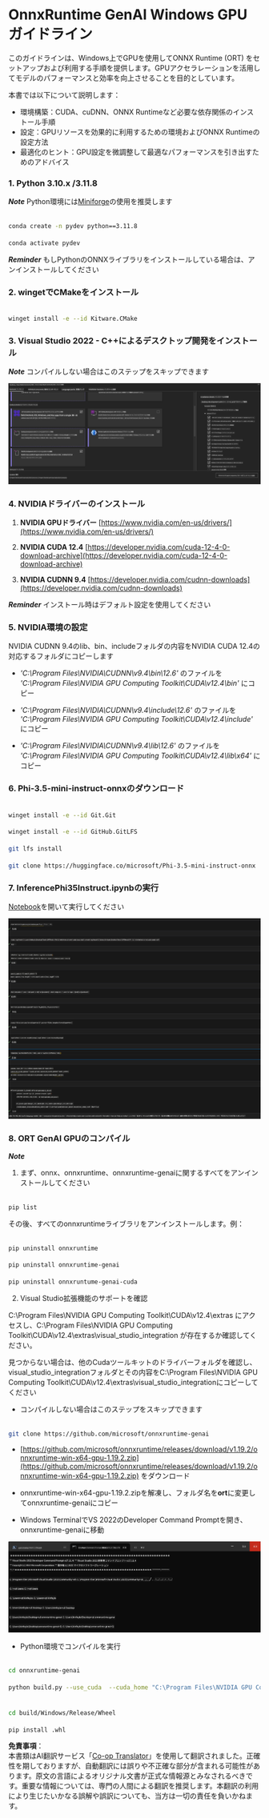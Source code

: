 <!--
CO_OP_TRANSLATOR_METADATA:
{
  "original_hash": "b066fc29c1b2129df84e027cb75119ce",
  "translation_date": "2025-07-17T02:40:38+00:00",
  "source_file": "md/02.Application/01.TextAndChat/Phi3/ORTWindowGPUGuideline.md",
  "language_code": "ja"
}
-->
# **OnnxRuntime GenAI Windows GPU ガイドライン**

このガイドラインは、Windows上でGPUを使用してONNX Runtime (ORT) をセットアップおよび利用する手順を提供します。GPUアクセラレーションを活用してモデルのパフォーマンスと効率を向上させることを目的としています。

本書では以下について説明します：

- 環境構築：CUDA、cuDNN、ONNX Runtimeなど必要な依存関係のインストール手順
- 設定：GPUリソースを効果的に利用するための環境およびONNX Runtimeの設定方法
- 最適化のヒント：GPU設定を微調整して最適なパフォーマンスを引き出すためのアドバイス

### **1. Python 3.10.x /3.11.8**

   ***Note*** Python環境には[Miniforge](https://github.com/conda-forge/miniforge/releases/latest/download/Miniforge3-Windows-x86_64.exe)の使用を推奨します

   ```bash

   conda create -n pydev python==3.11.8

   conda activate pydev

   ```

   ***Reminder*** もしPythonのONNXライブラリをインストールしている場合は、アンインストールしてください

### **2. wingetでCMakeをインストール**

   ```bash

   winget install -e --id Kitware.CMake

   ```

### **3. Visual Studio 2022 - C++によるデスクトップ開発をインストール**

   ***Note*** コンパイルしない場合はこのステップをスキップできます

![CPP](../../../../../../translated_images/01.42f52a2b2aedff029e1c9beb13d2b09fcdab284ffd5fa8f3d7ac3cef5f347ad2.ja.png)

### **4. NVIDIAドライバーのインストール**

1. **NVIDIA GPUドライバー**  [https://www.nvidia.com/en-us/drivers/](https://www.nvidia.com/en-us/drivers/)

2. **NVIDIA CUDA 12.4** [https://developer.nvidia.com/cuda-12-4-0-download-archive](https://developer.nvidia.com/cuda-12-4-0-download-archive)

3. **NVIDIA CUDNN 9.4**  [https://developer.nvidia.com/cudnn-downloads](https://developer.nvidia.com/cudnn-downloads)

***Reminder*** インストール時はデフォルト設定を使用してください

### **5. NVIDIA環境の設定**

NVIDIA CUDNN 9.4のlib、bin、includeフォルダの内容をNVIDIA CUDA 12.4の対応するフォルダにコピーします

- *'C:\Program Files\NVIDIA\CUDNN\v9.4\bin\12.6'* のファイルを *'C:\Program Files\NVIDIA GPU Computing Toolkit\CUDA\v12.4\bin'* にコピー

- *'C:\Program Files\NVIDIA\CUDNN\v9.4\include\12.6'* のファイルを *'C:\Program Files\NVIDIA GPU Computing Toolkit\CUDA\v12.4\include'* にコピー

- *'C:\Program Files\NVIDIA\CUDNN\v9.4\lib\12.6'* のファイルを *'C:\Program Files\NVIDIA GPU Computing Toolkit\CUDA\v12.4\lib\x64'* にコピー

### **6. Phi-3.5-mini-instruct-onnxのダウンロード**

   ```bash

   winget install -e --id Git.Git

   winget install -e --id GitHub.GitLFS

   git lfs install

   git clone https://huggingface.co/microsoft/Phi-3.5-mini-instruct-onnx

   ```

### **7. InferencePhi35Instruct.ipynbの実行**

   [Notebook](../../../../../../code/09.UpdateSamples/Aug/ortgpu-phi35-instruct.ipynb)を開いて実行してください

![RESULT](../../../../../../translated_images/02.b9b06996cf7255d5e5ee19a703c4352f4a96dd7a1068b2af227eda1f3104bfa0.ja.png)

### **8. ORT GenAI GPUのコンパイル**

   ***Note*** 
   
   1. まず、onnx、onnxruntime、onnxruntime-genaiに関するすべてをアンインストールしてください

   
   ```bash

   pip list 
   
   ```

   その後、すべてのonnxruntimeライブラリをアンインストールします。例：


   ```bash

   pip uninstall onnxruntime

   pip uninstall onnxruntime-genai

   pip uninstall onnxruntume-genai-cuda
   
   ```

   2. Visual Studio拡張機能のサポートを確認

   C:\Program Files\NVIDIA GPU Computing Toolkit\CUDA\v12.4\extras にアクセスし、C:\Program Files\NVIDIA GPU Computing Toolkit\CUDA\v12.4\extras\visual_studio_integration が存在するか確認してください。
   
   見つからない場合は、他のCudaツールキットのドライバーフォルダを確認し、visual_studio_integrationフォルダとその内容をC:\Program Files\NVIDIA GPU Computing Toolkit\CUDA\v12.4\extras\visual_studio_integrationにコピーしてください

   - コンパイルしない場合はこのステップをスキップできます

   ```bash

   git clone https://github.com/microsoft/onnxruntime-genai

   ```

   - [https://github.com/microsoft/onnxruntime/releases/download/v1.19.2/onnxruntime-win-x64-gpu-1.19.2.zip](https://github.com/microsoft/onnxruntime/releases/download/v1.19.2/onnxruntime-win-x64-gpu-1.19.2.zip) をダウンロード

   - onnxruntime-win-x64-gpu-1.19.2.zipを解凍し、フォルダ名を**ort**に変更してonnxruntime-genaiにコピー

   - Windows TerminalでVS 2022のDeveloper Command Promptを開き、onnxruntime-genaiに移動

![RESULT](../../../../../../translated_images/03.b83ce473d5ff9b9b94670a1b26fdb66a05320d534cbee2762f64e52fd12ef9c9.ja.png)

   - Python環境でコンパイルを実行

   
   ```bash

   cd onnxruntime-genai

   python build.py --use_cuda  --cuda_home "C:\Program Files\NVIDIA GPU Computing Toolkit\CUDA\v12.4" --config Release
 

   cd build/Windows/Release/Wheel

   pip install .whl

   ```

**免責事項**：  
本書類はAI翻訳サービス「[Co-op Translator](https://github.com/Azure/co-op-translator)」を使用して翻訳されました。正確性を期しておりますが、自動翻訳には誤りや不正確な部分が含まれる可能性があります。原文の言語によるオリジナル文書が正式な情報源とみなされるべきです。重要な情報については、専門の人間による翻訳を推奨します。本翻訳の利用により生じたいかなる誤解や誤訳についても、当方は一切の責任を負いかねます。